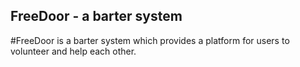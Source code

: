 ## FreeDoor - a barter system

#FreeDoor is a barter system which provides a platform for users to volunteer and help each other.
